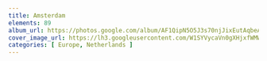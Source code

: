 ```yaml
---
title: Amsterdam
elements: 89
album_url: https://photos.google.com/album/AF1QipN5O5J3s70njJixEutAqbeAJT68pAJ2sMCkgNNr
cover_image_url: https://lh3.googleusercontent.com/W1SYVycaVn0gXHjxfWMWs90cm6nJgrRMJe5IcxYz_0S_B54YJUh7L29z-rrRGqwRStgf49SJfr78EWZ9glUdT_3y4NVDVEM58vWHH4it6cjgtwPvEaP8EDmEXIdt0ZbFTPI_Z7TnAupxoJnb6dmwHloMmFt2gjaylT_rz3orSAffMt4jEwcyFIvI47OYAgiuHtjK5Swv2ZnorhCxiGRPKHcjqpEFb--7LzRJ3jbB63TAVk1tNx-E50JiOehtllUkGwgKzDPChQiB7IIbtEj5zw3zopXthQ26dKaQBTSVsWfnTWqKTBKlpEsCPSnrKNfHMCG7CGLee_i-xX1la3iNuUFKVQvSyIxhJEeRX2NABZpEgzfExFslQrJ3AoWXyMR9-U_szA6Lru8YSV8WWqmkqLettMlgUQLw-MBfrSBrez9VtZPWiIPmizJz-eXMi8LxGCzTuVSK3EwO3O36EGg17rNP8R-u45wfpZjn5RBHRHI2u3JVWqbWJSfUIv15wPptteGM4cVGhuXS0StyaSJ4dGo6ICY4oWsVXN57xbETzo3vsGVHTszNwcBf0PdUPquB2CmhXfsdt7vsQfjni9eEOXurahvMJihv25RL2Hm--BxfLVnKrg_o06Kj3ODRbXkGeg9Ag6G-w4SOMDCVLbES_j1AYw=s195-p-k-no
categories: [ Europe, Netherlands ]
---
```

